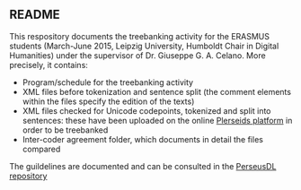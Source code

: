 ## README

This respository documents the treebanking activity for the ERASMUS students 
(March-June 2015, Leipzig University, Humboldt Chair in Digital Humanities) under the supervisor of Dr. Giuseppe G. A. Celano. More precisely, it contains:

* Program/schedule for the treebanking activity
* XML files before tokenization and sentence split (the comment elements within the files specify the edition of the texts)
* XML files checked for Unicode codepoints, tokenized and split into sentences: these have been uploaded on the online <a href="http://sosol.perseids.org/sosol/" target="_blank">Plerseids platform</a> in order to be treebanked
* Inter-coder agreement folder, which documents in detail the files compared

The guildelines are documented and can be consulted in the <a href="https://github.com/PerseusDL/treebank_data/tree/master/AGDT2/guidelines" target="_blank">PerseusDL repository</a>
